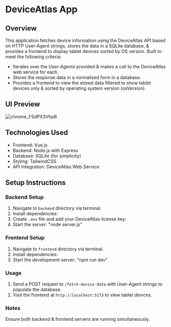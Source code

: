 # DeviceAtlas App

## Overview

This application fetches device information using the DeviceAtlas API based on HTTP User-Agent strings, stores the data in a SQLite database, & provides a frontend to display tablet devices sorted by OS version.
Built to meet the following criteria:
- Iterates over the User-Agents provided & makes a call to the DeviceAtlas web service for each.
- Stores the response data in a normalised form in a database.
- Provides a frontend to view the stored data filtered to show tablet devices only & sorted by operating system version (osVersion).

## UI Preview
![chrome_FSdPX3VhpB](https://github.com/user-attachments/assets/1a717dd3-dcf6-4b16-92fe-7a61e29495a5)

## Technologies Used

- Frontend: Vue.js
- Backend: Node.js with Express
- Database: SQLite (for simplicity)
- Styling: TailwindCSS
- API Integration: DeviceAtlas Web Service

## Setup Instructions

### Backend Setup

1. Navigate to `backend` directory via terminal.
2. Install dependencies:
3. Create `.env` file and add your DeviceAtlas license key:
4. Start the server: "node server.js"

### Frontend Setup

1. Navigate to `frontend` directory via terminal.
2. Install dependencies:
3. Start the development server: "npm run dev"

### Usage

1. Send a POST request to `/fetch-device-data` with User-Agent strings to populate the database.
2. Visit the frontend at `http://localhost:5173` to view tablet devices.

### Notes

Ensure both backend & frontend servers are running simultaneously.

